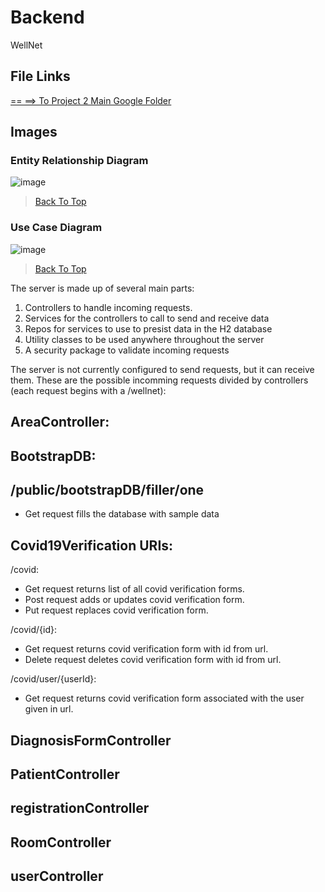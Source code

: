 # Backend

 WellNet
## File Links

[== ==> To Project 2 Main Google Folder](https://drive.google.com/drive/folders/16f57coD8B6iw2pkIC_ZK3sPFIaIlaBCm)

## Images

### Entity Relationship Diagram
![image](https://user-images.githubusercontent.com/69606065/142472217-562ffb56-8ff4-4917-b6b7-4a1304301eb9.png)

> [Back To Top](#backend)

### Use Case Diagram
![image](https://user-images.githubusercontent.com/69606065/142472470-b9a2004d-4fc1-4d2e-9f29-c23fdaf7eac1.png)

> [Back To Top](#backend)

The server is made up of several main parts:  
  1. Controllers to handle incoming requests.  
  2. Services for the controllers to call to send and receive data  
  3. Repos for services to use to presist data in  the H2 database  
  4. Utility classes to be used anywhere throughout the server  
  5. A security package to validate incoming requests  

The server is not currently configured to send requests, but it can receive them.
These are the possible incomming requests divided by controllers (each request begins with a /wellnet):

## AreaController:

## BootstrapDB:

## /public/bootstrapDB/filler/one
- Get request fills the database with sample data

## Covid19Verification URIs:

 /covid:  
- Get request returns list of all covid verification forms.
- Post request adds or updates covid verification form.
- Put request replaces covid verification form. 

 /covid/{id}:  
- Get request returns covid verification form with id from url. 
- Delete request deletes covid verification form with id from url. 

 /covid/user/{userId}:  
- Get request returns covid verification form associated with the user given in url.

## DiagnosisFormController

## PatientController

## registrationController

## RoomController

## userController


